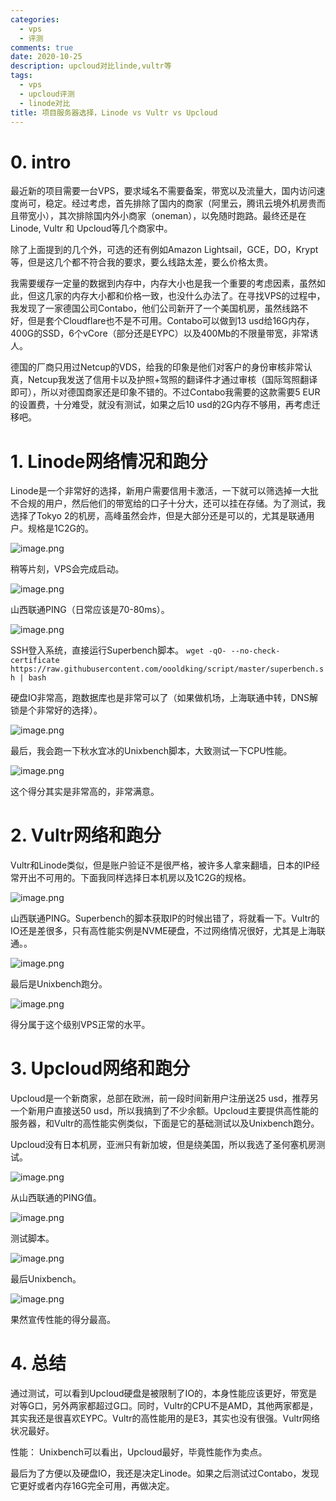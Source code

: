 ```yaml
---
categories:
  - vps
  - 评测
comments: true
date: 2020-10-25
description: upcloud对比linde,vultr等
tags:
  - vps
  - upcloud评测
  - linode对比
title: 项目服务器选择，Linode vs Vultr vs Upcloud
---
```


# 0. intro

最近新的项目需要一台VPS，要求域名不需要备案，带宽以及流量大，国内访问速度尚可，稳定。经过考虑，首先排除了国内的商家（阿里云，腾讯云境外机房贵而且带宽小），其次排除国内外小商家（oneman），以免随时跑路。最终还是在Linode, Vultr 和 Upcloud等几个商家中。

除了上面提到的几个外，可选的还有例如Amazon Lightsail，GCE，DO，Krypt等，但是这几个都不符合我的要求，要么线路太差，要么价格太贵。

我需要缓存一定量的数据到内存中，内存大小也是我一个重要的考虑因素，虽然如此，但这几家的内存大小都和价格一致，也没什么办法了。在寻找VPS的过程中，我发现了一家德国公司Contabo，他们公司新开了一个美国机房，虽然线路不好，但是套个Cloudflare也不是不可用。Contabo可以做到13 usd给16G内存，400G的SSD，6个vCore（部分还是EYPC）以及400Mb的不限量带宽，非常诱人。

德国的厂商只用过Netcup的VDS，给我的印象是他们对客户的身份审核非常认真，Netcup我发送了信用卡以及护照+驾照的翻译件才通过审核（国际驾照翻译即可），所以对德国商家还是印象不错的。不过Contabo我需要的这款需要5 EUR的设置费，十分难受，就没有测试，如果之后10 usd的2G内存不够用，再考虑迁移吧。

# 1. Linode网络情况和跑分

Linode是一个非常好的选择，新用户需要信用卡激活，一下就可以筛选掉一大批不合规的用户，然后他们的带宽给的口子十分大，还可以挂在存储。为了测试，我选择了Tokyo 2的机房，高峰虽然会炸，但是大部分还是可以的，尤其是联通用户。规格是1C2G的。

![image.png](/assets/images/202010/973376286.png)

稍等片刻，VPS会完成启动。

![image.png](/assets/images/202010/2056853723.png)

山西联通PING（日常应该是70-80ms）。

![image.png](/assets/images/202010/217994619.png)

SSH登入系统，直接运行Superbench脚本。
`wget -qO- --no-check-certificate https://raw.githubusercontent.com/oooldking/script/master/superbench.sh | bash `

硬盘IO非常高，跑数据库也是非常可以了（如果做机场，上海联通中转，DNS解锁是个非常好的选择）。

![image.png](/assets/images/202010/587405460.png)

最后，我会跑一下秋水宜冰的Unixbench脚本，大致测试一下CPU性能。

![image.png](/assets/images/202010/531053427.png)

这个得分其实是非常高的，非常满意。

# 2. Vultr网络和跑分

Vultr和Linode类似，但是账户验证不是很严格，被许多人拿来翻墙，日本的IP经常开出不可用的。下面我同样选择日本机房以及1C2G的规格。

![image.png](/assets/images/202010/3924169500.png)

山西联通PING。Superbench的脚本获取IP的时候出错了，将就看一下。Vultr的IO还是差很多，只有高性能实例是NVME硬盘，不过网络情况很好，尤其是上海联通。。

![image.png](/assets/images/202010/2034025435.png)

最后是Unixbench跑分。

![image.png](/assets/images/202010/4263258077.png)

得分属于这个级别VPS正常的水平。

# 3. Upcloud网络和跑分

Upcloud是一个新商家，总部在欧洲，前一段时间新用户注册送25 usd，推荐另一个新用户直接送50 usd，所以我搞到了不少余额。Upcloud主要提供高性能的服务器，和Vultr的高性能实例类似，下面是它的基础测试以及Unixbench跑分。

Upcloud没有日本机房，亚洲只有新加坡，但是绕美国，所以我选了圣何塞机房测试。

![image.png](/assets/images/202010/977916428.png)

从山西联通的PING值。

![image.png](/assets/images/202010/1471542389.png)

测试脚本。

![image.png](/assets/images/202010/1912393677.png)

最后Unixbench。

![image.png](/assets/images/202010/523552476.png)

果然宣传性能的得分最高。

# 4. 总结

通过测试，可以看到Upcloud硬盘是被限制了IO的，本身性能应该更好，带宽是对等G口，另外两家都超过G口。同时，Vultr的CPU不是AMD，其他两家都是，其实我还是很喜欢EYPC。Vultr的高性能用的是E3，其实也没有很强。Vultr网络状况最好。

性能： Unixbench可以看出，Upcloud最好，毕竟性能作为卖点。

最后为了方便以及硬盘IO，我还是决定Linode。如果之后测试过Contabo，发现它更好或者内存16G完全可用，再做决定。